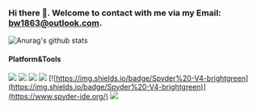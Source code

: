 ### Hi there 👋. Welcome to contact with me via my Email: bw1863@outlook.com.
![Anurag's github stats](https://github-readme-stats.vercel.app/api?username=Aegis1863&show_icons=true)

#### Platform&Tools
[![](https://img.shields.io/badge/Windows-11-2376bc?style=flat-square&logo=windows&logoColor=ffffff)](https://www.microsoft.com/windows/get-windows-11)
[![](https://img.shields.io/badge/-Python-3776AB?style=flat-square&logo=python&logoColor=ffffff)](https://stylus-lang.com/)
[![](https://img.shields.io/badge/-MySQL-003545?style=flat-square&logo=mysql&logoColor=whit)](https://mariadb.com/)
[![](https://img.shields.io/badge/-Git-f05032?style=flat-square&logo=git&logoColor=white)](https://git-scm.com/)
[![https://img.shields.io/badge/Spyder%20-V4-brightgreen](https://img.shields.io/badge/Spyder%20-V4-brightgreen)](https://www.spyder-ide.org/)
[![](https://img.shields.io/badge/IDE-Visual%20Studio%20Code-blue?style=flat-square&logo=VS-studio-code&logoColor=ffffff)](https://code.visualstudio.com/)
